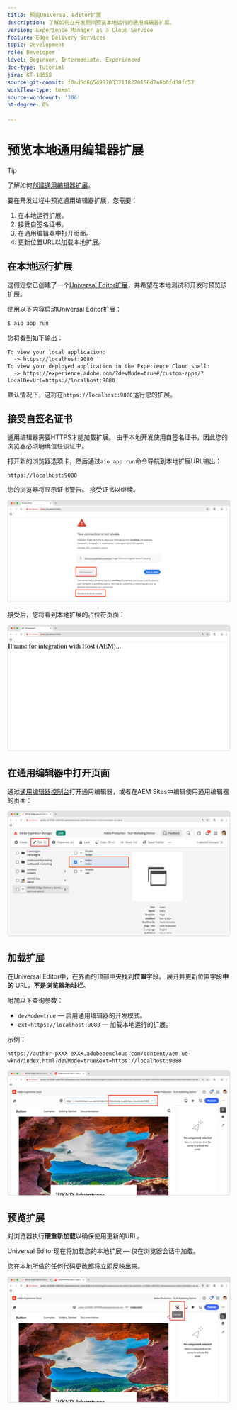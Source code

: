 ```yaml
---
title: 预览Universal Editor扩展
description: 了解如何在开发期间预览本地运行的通用编辑器扩展。
version: Experience Manager as a Cloud Service
feature: Edge Delivery Services
topic: Development
role: Developer
level: Beginner, Intermediate, Experienced
doc-type: Tutorial
jira: KT-18658
source-git-commit: f0ad5d66549970337118220156d7a6b0fd30fd57
workflow-type: tm+mt
source-wordcount: '306'
ht-degree: 0%

---
```



# 预览本地通用编辑器扩展

>[!TIP]
> 了解如何[创建通用编辑器扩展](https://developer.adobe.com/uix/docs/services/aem-universal-editor/)。

要在开发过程中预览通用编辑器扩展，您需要：

1. 在本地运行扩展。
2. 接受自签名证书。
3. 在通用编辑器中打开页面。
4. 更新位置URL以加载本地扩展。

## 在本地运行扩展

这假定您已创建了一个[Universal Editor扩展](https://developer.adobe.com/uix/docs/services/aem-universal-editor/)，并希望在本地测试和开发时预览该扩展。

使用以下内容启动Universal Editor扩展：

```bash
$ aio app run
```

您将看到如下输出：

```
To view your local application:
  -> https://localhost:9080
To view your deployed application in the Experience Cloud shell:
  -> https://experience.adobe.com/?devMode=true#/custom-apps/?localDevUrl=https://localhost:9080
```

默认情况下，这将在`https://localhost:9080`运行您的扩展。


## 接受自签名证书

通用编辑器需要HTTPS才能加载扩展。 由于本地开发使用自签名证书，因此您的浏览器必须明确信任该证书。

打开新的浏览器选项卡，然后通过`aio app run`命令导航到本地扩展URL输出：

```
https://localhost:9080
```

您的浏览器将显示证书警告。 接受证书以继续。

![接受自签名证书](./assets/local-extension-preview/accept-certificate.png)

接受后，您将看到本地扩展的占位符页面：

![扩展可访问](./assets/local-extension-preview/extension-accessible.png)


## 在通用编辑器中打开页面

通过[通用编辑器控制台](https://experience.adobe.com/#/@myOrg/aem/editor/canvas/)打开通用编辑器，或者在AEM Sites中编辑使用通用编辑器的页面：

![在通用编辑器中打开页面](./assets/local-extension-preview/open-page-in-ue.png)


## 加载扩展

在Universal Editor中，在界面的顶部中央找到&#x200B;**位置**&#x200B;字段。 展开并更新位置字段&#x200B;**中的** URL，**不是浏览器地址栏**。

附加以下查询参数：

* `devMode=true` — 启用通用编辑器的开发模式。
* `ext=https://localhost:9080` — 加载本地运行的扩展。

示例：

```
https://author-pXXX-eXXX.adobeaemcloud.com/content/aem-ue-wknd/index.html?devMode=true&ext=https://localhost:9080
```

![更新通用编辑器位置URL](./assets/local-extension-preview/update-location-url.png)


## 预览扩展

对浏览器执行&#x200B;**硬重新加载**&#x200B;以确保使用更新的URL。

Universal Editor现在将加载您的本地扩展 — 仅在浏览器会话中加载。

您在本地所做的任何代码更改都将立即反映出来。

![本地扩展已加载](./assets/local-extension-preview/extension-loaded.png)

